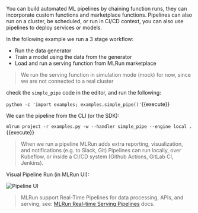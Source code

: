 You can build automated ML pipelines by chaining function runs, they can incorporate custom 
functions and marketplace functions. Pipelines can also run on a cluster, be scheduled, or run in CI/CD context, 
you can also use pipelines to deploy services or models.

In the following example we run a 3 stage workflow:
- Run the data generator
- Train a model using the data from the generator
- Load and run a serving function from MLRun marketplace

> We run the serving function in simulation mode (mock) for now, since we are not connected to a real cluster

check the `simple_pipe` code in the editor, and run the following:

`python -c 'import examples; examples.simple_pipe()'`{{execute}}

We can the pipeline from the CLI (or the SDK):

`mlrun project -r examples.py -w --handler simple_pipe --engine local .`{{execute}}

> When we run a pipeline MLRun adds extra reporting, visualization, and notifications (e.g. to Slack, Git)
> Pipelines can run locally, over Kubeflow, or inside a CI/CD system (Github Actions, GitLab CI, Jenkins). 

Visual Pipeline Run (in MLRun UI):

![Pipeline UI](https://docs.mlrun.org/en/latest/_static/images/tutorial/job_pipeline.png)

> MLRun support Real-Time Pipelines for data processing, APIs, and serving, see: 
> [MLRun Real-time Serving Pipelines](https://docs.mlrun.org/en/latest/serving/serving-graph.html) docs.